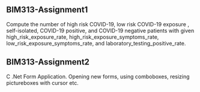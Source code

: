 ## BIM313-Assignment1
Compute the number of high risk COVID-19, low risk COVID-19 exposure , self-isolated, COVID-19 positive, and COVID-19 negative patients with given high_risk_exposure_rate,   high_risk_exposure_symptoms_rate, low_risk_exposure_symptoms_rate, and laboratory_testing_positive_rate.

## BIM313-Assignment2

C .Net Form Application. Opening new forms, using comboboxes, resizing pictureboxes with cursor etc.
